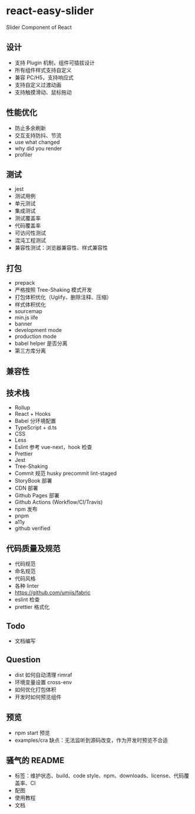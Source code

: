 # react-easy-slider

Slider Component of React

## 设计

- 支持 Plugin 机制，组件可插拔设计
- 所有组件样式支持自定义
- 兼容 PC/H5，支持响应式
- 支持自定义过渡动画
- 支持触摸滑动、鼠标拖动

## 性能优化

- 防止多余刷新
- 交互支持防抖、节流
- use what changed
- why did you render
- profiler

## 测试

- jest
- 测试用例
- 单元测试
- 集成测试
- 测试覆盖率
- 代码覆盖率
- 可访问性测试
- 混沌工程测试
- 兼容性测试：浏览器兼容性、样式兼容性

## 打包

- prepack
- 严格按照 Tree-Shaking 模式开发
- 打包体积优化（Uglify、删除注释、压缩）
- 样式体积优化
- sourcemap
- min.js iife
- banner
- development mode
- production mode
- babel helper 是否分离
- 第三方库分离

## 兼容性

## 技术栈

- Rollup
- React + Hooks
- Babel 分环境配置
- TypeScript + d.ts
- CSS
- Less
- Eslint 参考 vue-next，hook 检查
- Prettier
- Jest
- Tree-Shaking
- Commit 规范 husky precommit lint-staged
- StoryBook 部署
- CDN 部署
- Github Pages 部署
- Github Actions (Workflow/CI/Travis)
- npm 发布
- pnpm
- a11y
- github verified

## 代码质量及规范

- 代码规范
- 命名规范
- 代码风格
- 各种 linter
- https://github.com/umijs/fabric
- eslint 检查
- prettier 格式化

## Todo

- 文档编写

## Question

- dist 如何自动清理 rimraf
- 环境变量设置 cross-env
- 如何优化打包体积
- 开发时如何预览组件

## 预览

- npm start 预览
- examples/cra 缺点：无法监听到源码改变，作为开发时预览不合适

## 骚气的 README

- 标签：维护状态、build、code style、npm、downloads、license、代码覆盖率、CI
- 配图
- 使用教程
- 文档

